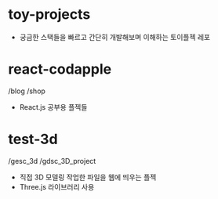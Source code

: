 # toy-projects
- 궁금한 스택들을 빠르고 간단히 개발해보며 이해하는 토이플젝 레포

# react-codapple
/blog
/shop
- React.js 공부용 플젝들

# test-3d
/gesc_3d
/gdsc_3D_project
- 직접 3D 모델링 작업한 파일을 웹에 띄우는 플젝
- Three.js 라이브러리 사용
